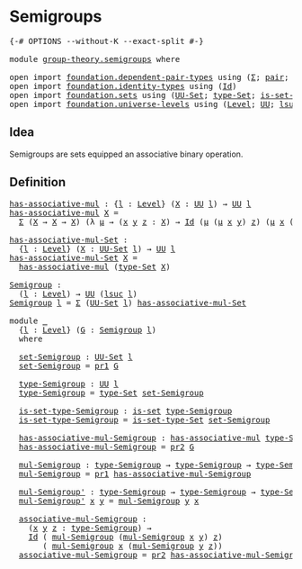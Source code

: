 # Semigroups

<pre class="Agda"><a id="23" class="Symbol">{-#</a> <a id="27" class="Keyword">OPTIONS</a> <a id="35" class="Pragma">--without-K</a> <a id="47" class="Pragma">--exact-split</a> <a id="61" class="Symbol">#-}</a>

<a id="66" class="Keyword">module</a> <a id="73" href="group-theory.semigroups.html" class="Module">group-theory.semigroups</a> <a id="97" class="Keyword">where</a>

<a id="104" class="Keyword">open</a> <a id="109" class="Keyword">import</a> <a id="116" href="foundation.dependent-pair-types.html" class="Module">foundation.dependent-pair-types</a> <a id="148" class="Keyword">using</a> <a id="154" class="Symbol">(</a><a id="155" href="foundation-core.dependent-pair-types.html#515" class="Record">Σ</a><a id="156" class="Symbol">;</a> <a id="158" href="foundation-core.dependent-pair-types.html#588" class="InductiveConstructor">pair</a><a id="162" class="Symbol">;</a> <a id="164" href="foundation-core.dependent-pair-types.html#605" class="Field">pr1</a><a id="167" class="Symbol">;</a> <a id="169" href="foundation-core.dependent-pair-types.html#617" class="Field">pr2</a><a id="172" class="Symbol">)</a>
<a id="174" class="Keyword">open</a> <a id="179" class="Keyword">import</a> <a id="186" href="foundation.identity-types.html" class="Module">foundation.identity-types</a> <a id="212" class="Keyword">using</a> <a id="218" class="Symbol">(</a><a id="219" href="foundation-core.identity-types.html#1767" class="Datatype">Id</a><a id="221" class="Symbol">)</a>
<a id="223" class="Keyword">open</a> <a id="228" class="Keyword">import</a> <a id="235" href="foundation.sets.html" class="Module">foundation.sets</a> <a id="251" class="Keyword">using</a> <a id="257" class="Symbol">(</a><a id="258" href="foundation-core.sets.html#1190" class="Function">UU-Set</a><a id="264" class="Symbol">;</a> <a id="266" href="foundation-core.sets.html#1304" class="Function">type-Set</a><a id="274" class="Symbol">;</a> <a id="276" href="foundation-core.sets.html#1355" class="Function">is-set-type-Set</a><a id="291" class="Symbol">;</a> <a id="293" href="foundation-core.sets.html#1113" class="Function">is-set</a><a id="299" class="Symbol">)</a>
<a id="301" class="Keyword">open</a> <a id="306" class="Keyword">import</a> <a id="313" href="foundation.universe-levels.html" class="Module">foundation.universe-levels</a> <a id="340" class="Keyword">using</a> <a id="346" class="Symbol">(</a><a id="347" href="Agda.Primitive.html#597" class="Postulate">Level</a><a id="352" class="Symbol">;</a> <a id="354" href="foundation-core.universe-levels.html#235" class="Primitive">UU</a><a id="356" class="Symbol">;</a> <a id="358" href="Agda.Primitive.html#780" class="Primitive">lsuc</a><a id="362" class="Symbol">)</a>
</pre>
## Idea

Semigroups are sets equipped an associative binary operation. 

## Definition

<pre class="Agda"><a id="has-associative-mul"></a><a id="465" href="group-theory.semigroups.html#465" class="Function">has-associative-mul</a> <a id="485" class="Symbol">:</a> <a id="487" class="Symbol">{</a><a id="488" href="group-theory.semigroups.html#488" class="Bound">l</a> <a id="490" class="Symbol">:</a> <a id="492" href="Agda.Primitive.html#597" class="Postulate">Level</a><a id="497" class="Symbol">}</a> <a id="499" class="Symbol">(</a><a id="500" href="group-theory.semigroups.html#500" class="Bound">X</a> <a id="502" class="Symbol">:</a> <a id="504" href="foundation-core.universe-levels.html#235" class="Primitive">UU</a> <a id="507" href="group-theory.semigroups.html#488" class="Bound">l</a><a id="508" class="Symbol">)</a> <a id="510" class="Symbol">→</a> <a id="512" href="foundation-core.universe-levels.html#235" class="Primitive">UU</a> <a id="515" href="group-theory.semigroups.html#488" class="Bound">l</a>
<a id="517" href="group-theory.semigroups.html#465" class="Function">has-associative-mul</a> <a id="537" href="group-theory.semigroups.html#537" class="Bound">X</a> <a id="539" class="Symbol">=</a>
  <a id="543" href="foundation-core.dependent-pair-types.html#515" class="Record">Σ</a> <a id="545" class="Symbol">(</a><a id="546" href="group-theory.semigroups.html#537" class="Bound">X</a> <a id="548" class="Symbol">→</a> <a id="550" href="group-theory.semigroups.html#537" class="Bound">X</a> <a id="552" class="Symbol">→</a> <a id="554" href="group-theory.semigroups.html#537" class="Bound">X</a><a id="555" class="Symbol">)</a> <a id="557" class="Symbol">(λ</a> <a id="560" href="group-theory.semigroups.html#560" class="Bound">μ</a> <a id="562" class="Symbol">→</a> <a id="564" class="Symbol">(</a><a id="565" href="group-theory.semigroups.html#565" class="Bound">x</a> <a id="567" href="group-theory.semigroups.html#567" class="Bound">y</a> <a id="569" href="group-theory.semigroups.html#569" class="Bound">z</a> <a id="571" class="Symbol">:</a> <a id="573" href="group-theory.semigroups.html#537" class="Bound">X</a><a id="574" class="Symbol">)</a> <a id="576" class="Symbol">→</a> <a id="578" href="foundation-core.identity-types.html#1767" class="Datatype">Id</a> <a id="581" class="Symbol">(</a><a id="582" href="group-theory.semigroups.html#560" class="Bound">μ</a> <a id="584" class="Symbol">(</a><a id="585" href="group-theory.semigroups.html#560" class="Bound">μ</a> <a id="587" href="group-theory.semigroups.html#565" class="Bound">x</a> <a id="589" href="group-theory.semigroups.html#567" class="Bound">y</a><a id="590" class="Symbol">)</a> <a id="592" href="group-theory.semigroups.html#569" class="Bound">z</a><a id="593" class="Symbol">)</a> <a id="595" class="Symbol">(</a><a id="596" href="group-theory.semigroups.html#560" class="Bound">μ</a> <a id="598" href="group-theory.semigroups.html#565" class="Bound">x</a> <a id="600" class="Symbol">(</a><a id="601" href="group-theory.semigroups.html#560" class="Bound">μ</a> <a id="603" href="group-theory.semigroups.html#567" class="Bound">y</a> <a id="605" href="group-theory.semigroups.html#569" class="Bound">z</a><a id="606" class="Symbol">)))</a>

<a id="has-associative-mul-Set"></a><a id="611" href="group-theory.semigroups.html#611" class="Function">has-associative-mul-Set</a> <a id="635" class="Symbol">:</a>
  <a id="639" class="Symbol">{</a><a id="640" href="group-theory.semigroups.html#640" class="Bound">l</a> <a id="642" class="Symbol">:</a> <a id="644" href="Agda.Primitive.html#597" class="Postulate">Level</a><a id="649" class="Symbol">}</a> <a id="651" class="Symbol">(</a><a id="652" href="group-theory.semigroups.html#652" class="Bound">X</a> <a id="654" class="Symbol">:</a> <a id="656" href="foundation-core.sets.html#1190" class="Function">UU-Set</a> <a id="663" href="group-theory.semigroups.html#640" class="Bound">l</a><a id="664" class="Symbol">)</a> <a id="666" class="Symbol">→</a> <a id="668" href="foundation-core.universe-levels.html#235" class="Primitive">UU</a> <a id="671" href="group-theory.semigroups.html#640" class="Bound">l</a>
<a id="673" href="group-theory.semigroups.html#611" class="Function">has-associative-mul-Set</a> <a id="697" href="group-theory.semigroups.html#697" class="Bound">X</a> <a id="699" class="Symbol">=</a>
  <a id="703" href="group-theory.semigroups.html#465" class="Function">has-associative-mul</a> <a id="723" class="Symbol">(</a><a id="724" href="foundation-core.sets.html#1304" class="Function">type-Set</a> <a id="733" href="group-theory.semigroups.html#697" class="Bound">X</a><a id="734" class="Symbol">)</a>

<a id="Semigroup"></a><a id="737" href="group-theory.semigroups.html#737" class="Function">Semigroup</a> <a id="747" class="Symbol">:</a>
  <a id="751" class="Symbol">(</a><a id="752" href="group-theory.semigroups.html#752" class="Bound">l</a> <a id="754" class="Symbol">:</a> <a id="756" href="Agda.Primitive.html#597" class="Postulate">Level</a><a id="761" class="Symbol">)</a> <a id="763" class="Symbol">→</a> <a id="765" href="foundation-core.universe-levels.html#235" class="Primitive">UU</a> <a id="768" class="Symbol">(</a><a id="769" href="Agda.Primitive.html#780" class="Primitive">lsuc</a> <a id="774" href="group-theory.semigroups.html#752" class="Bound">l</a><a id="775" class="Symbol">)</a>
<a id="777" href="group-theory.semigroups.html#737" class="Function">Semigroup</a> <a id="787" href="group-theory.semigroups.html#787" class="Bound">l</a> <a id="789" class="Symbol">=</a> <a id="791" href="foundation-core.dependent-pair-types.html#515" class="Record">Σ</a> <a id="793" class="Symbol">(</a><a id="794" href="foundation-core.sets.html#1190" class="Function">UU-Set</a> <a id="801" href="group-theory.semigroups.html#787" class="Bound">l</a><a id="802" class="Symbol">)</a> <a id="804" href="group-theory.semigroups.html#611" class="Function">has-associative-mul-Set</a>

<a id="829" class="Keyword">module</a> <a id="836" href="group-theory.semigroups.html#836" class="Module">_</a>
  <a id="840" class="Symbol">{</a><a id="841" href="group-theory.semigroups.html#841" class="Bound">l</a> <a id="843" class="Symbol">:</a> <a id="845" href="Agda.Primitive.html#597" class="Postulate">Level</a><a id="850" class="Symbol">}</a> <a id="852" class="Symbol">(</a><a id="853" href="group-theory.semigroups.html#853" class="Bound">G</a> <a id="855" class="Symbol">:</a> <a id="857" href="group-theory.semigroups.html#737" class="Function">Semigroup</a> <a id="867" href="group-theory.semigroups.html#841" class="Bound">l</a><a id="868" class="Symbol">)</a>
  <a id="872" class="Keyword">where</a>

  <a id="881" href="group-theory.semigroups.html#881" class="Function">set-Semigroup</a> <a id="895" class="Symbol">:</a> <a id="897" href="foundation-core.sets.html#1190" class="Function">UU-Set</a> <a id="904" href="group-theory.semigroups.html#841" class="Bound">l</a>
  <a id="908" href="group-theory.semigroups.html#881" class="Function">set-Semigroup</a> <a id="922" class="Symbol">=</a> <a id="924" href="foundation-core.dependent-pair-types.html#605" class="Field">pr1</a> <a id="928" href="group-theory.semigroups.html#853" class="Bound">G</a>

  <a id="933" href="group-theory.semigroups.html#933" class="Function">type-Semigroup</a> <a id="948" class="Symbol">:</a> <a id="950" href="foundation-core.universe-levels.html#235" class="Primitive">UU</a> <a id="953" href="group-theory.semigroups.html#841" class="Bound">l</a>
  <a id="957" href="group-theory.semigroups.html#933" class="Function">type-Semigroup</a> <a id="972" class="Symbol">=</a> <a id="974" href="foundation-core.sets.html#1304" class="Function">type-Set</a> <a id="983" href="group-theory.semigroups.html#881" class="Function">set-Semigroup</a>

  <a id="1000" href="group-theory.semigroups.html#1000" class="Function">is-set-type-Semigroup</a> <a id="1022" class="Symbol">:</a> <a id="1024" href="foundation-core.sets.html#1113" class="Function">is-set</a> <a id="1031" href="group-theory.semigroups.html#933" class="Function">type-Semigroup</a>
  <a id="1048" href="group-theory.semigroups.html#1000" class="Function">is-set-type-Semigroup</a> <a id="1070" class="Symbol">=</a> <a id="1072" href="foundation-core.sets.html#1355" class="Function">is-set-type-Set</a> <a id="1088" href="group-theory.semigroups.html#881" class="Function">set-Semigroup</a>

  <a id="1105" href="group-theory.semigroups.html#1105" class="Function">has-associative-mul-Semigroup</a> <a id="1135" class="Symbol">:</a> <a id="1137" href="group-theory.semigroups.html#465" class="Function">has-associative-mul</a> <a id="1157" href="group-theory.semigroups.html#933" class="Function">type-Semigroup</a>
  <a id="1174" href="group-theory.semigroups.html#1105" class="Function">has-associative-mul-Semigroup</a> <a id="1204" class="Symbol">=</a> <a id="1206" href="foundation-core.dependent-pair-types.html#617" class="Field">pr2</a> <a id="1210" href="group-theory.semigroups.html#853" class="Bound">G</a>

  <a id="1215" href="group-theory.semigroups.html#1215" class="Function">mul-Semigroup</a> <a id="1229" class="Symbol">:</a> <a id="1231" href="group-theory.semigroups.html#933" class="Function">type-Semigroup</a> <a id="1246" class="Symbol">→</a> <a id="1248" href="group-theory.semigroups.html#933" class="Function">type-Semigroup</a> <a id="1263" class="Symbol">→</a> <a id="1265" href="group-theory.semigroups.html#933" class="Function">type-Semigroup</a>
  <a id="1282" href="group-theory.semigroups.html#1215" class="Function">mul-Semigroup</a> <a id="1296" class="Symbol">=</a> <a id="1298" href="foundation-core.dependent-pair-types.html#605" class="Field">pr1</a> <a id="1302" href="group-theory.semigroups.html#1105" class="Function">has-associative-mul-Semigroup</a>

  <a id="1335" href="group-theory.semigroups.html#1335" class="Function">mul-Semigroup&#39;</a> <a id="1350" class="Symbol">:</a> <a id="1352" href="group-theory.semigroups.html#933" class="Function">type-Semigroup</a> <a id="1367" class="Symbol">→</a> <a id="1369" href="group-theory.semigroups.html#933" class="Function">type-Semigroup</a> <a id="1384" class="Symbol">→</a> <a id="1386" href="group-theory.semigroups.html#933" class="Function">type-Semigroup</a>
  <a id="1403" href="group-theory.semigroups.html#1335" class="Function">mul-Semigroup&#39;</a> <a id="1418" href="group-theory.semigroups.html#1418" class="Bound">x</a> <a id="1420" href="group-theory.semigroups.html#1420" class="Bound">y</a> <a id="1422" class="Symbol">=</a> <a id="1424" href="group-theory.semigroups.html#1215" class="Function">mul-Semigroup</a> <a id="1438" href="group-theory.semigroups.html#1420" class="Bound">y</a> <a id="1440" href="group-theory.semigroups.html#1418" class="Bound">x</a>

  <a id="1445" href="group-theory.semigroups.html#1445" class="Function">associative-mul-Semigroup</a> <a id="1471" class="Symbol">:</a>
    <a id="1477" class="Symbol">(</a><a id="1478" href="group-theory.semigroups.html#1478" class="Bound">x</a> <a id="1480" href="group-theory.semigroups.html#1480" class="Bound">y</a> <a id="1482" href="group-theory.semigroups.html#1482" class="Bound">z</a> <a id="1484" class="Symbol">:</a> <a id="1486" href="group-theory.semigroups.html#933" class="Function">type-Semigroup</a><a id="1500" class="Symbol">)</a> <a id="1502" class="Symbol">→</a>
    <a id="1508" href="foundation-core.identity-types.html#1767" class="Datatype">Id</a> <a id="1511" class="Symbol">(</a> <a id="1513" href="group-theory.semigroups.html#1215" class="Function">mul-Semigroup</a> <a id="1527" class="Symbol">(</a><a id="1528" href="group-theory.semigroups.html#1215" class="Function">mul-Semigroup</a> <a id="1542" href="group-theory.semigroups.html#1478" class="Bound">x</a> <a id="1544" href="group-theory.semigroups.html#1480" class="Bound">y</a><a id="1545" class="Symbol">)</a> <a id="1547" href="group-theory.semigroups.html#1482" class="Bound">z</a><a id="1548" class="Symbol">)</a>
       <a id="1557" class="Symbol">(</a> <a id="1559" href="group-theory.semigroups.html#1215" class="Function">mul-Semigroup</a> <a id="1573" href="group-theory.semigroups.html#1478" class="Bound">x</a> <a id="1575" class="Symbol">(</a><a id="1576" href="group-theory.semigroups.html#1215" class="Function">mul-Semigroup</a> <a id="1590" href="group-theory.semigroups.html#1480" class="Bound">y</a> <a id="1592" href="group-theory.semigroups.html#1482" class="Bound">z</a><a id="1593" class="Symbol">))</a>
  <a id="1598" href="group-theory.semigroups.html#1445" class="Function">associative-mul-Semigroup</a> <a id="1624" class="Symbol">=</a> <a id="1626" href="foundation-core.dependent-pair-types.html#617" class="Field">pr2</a> <a id="1630" href="group-theory.semigroups.html#1105" class="Function">has-associative-mul-Semigroup</a>
</pre>